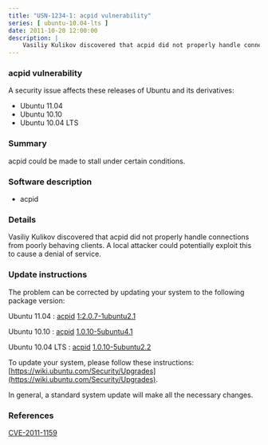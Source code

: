 ```yaml
---
title: "USN-1234-1: acpid vulnerability"
series: [ ubuntu-10.04-lts ]
date: 2011-10-20 12:00:00
description: |
    Vasiliy Kulikov discovered that acpid did not properly handle connections from poorly behaving clients. A local attacker could potentially exploit this to cause a denial of service. 
--- 
```

 
### acpid vulnerability

A security issue affects these releases of Ubuntu and its derivatives:

* Ubuntu 11.04
* Ubuntu 10.10
* Ubuntu 10.04 LTS

### Summary

acpid could be made to stall under certain conditions. 

### Software description

* acpid 

### Details

Vasiliy Kulikov discovered that acpid did not properly handle connections from poorly behaving clients. A local attacker could potentially exploit this to cause a denial of service. 

### Update instructions

The problem can be corrected by updating your system to the following package version:

Ubuntu 11.04
 : [acpid](https://launchpad.net/ubuntu/+source/acpid) <span> [1:2.0.7-1ubuntu2.1](https://launchpad.net/ubuntu/+source/acpid/1:2.0.7-1ubuntu2.1) </span> 

Ubuntu 10.10
 : [acpid](https://launchpad.net/ubuntu/+source/acpid) <span> [1.0.10-5ubuntu4.1](https://launchpad.net/ubuntu/+source/acpid/1.0.10-5ubuntu4.1) </span> 

Ubuntu 10.04 LTS
 : [acpid](https://launchpad.net/ubuntu/+source/acpid) <span> [1.0.10-5ubuntu2.2](https://launchpad.net/ubuntu/+source/acpid/1.0.10-5ubuntu2.2) </span> 

To update your system, please follow these instructions: [https://wiki.ubuntu.com/Security/Upgrades](https://wiki.ubuntu.com/Security/Upgrades).

In general, a standard system update will make all the necessary changes. 

### References

 [CVE-2011-1159](http://people.ubuntu.com/~ubuntu-security/cve/CVE-2011-1159)
 
